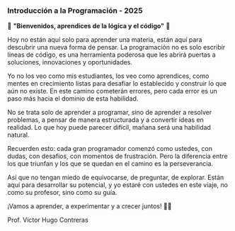 ### Introducción a la Programación - 2025

🔹 **"Bienvenidos, aprendices de la lógica y el código"** 🔹  

Hoy no están aquí solo para aprender una materia, están aquí para descubrir una nueva forma de pensar. La programación no es solo escribir líneas de código, es una herramienta poderosa que les abrirá puertas a soluciones, innovaciones y oportunidades.  

Yo no los veo como mis estudiantes, los veo como aprendices, como mentes en crecimiento listas para desafiar lo establecido y construir lo que aún no existe. En este camino cometerán errores, pero cada error es un paso más hacia el dominio de esta habilidad.  

No se trata solo de aprender a programar, sino de aprender a resolver problemas, a pensar de manera estructurada y a convertir ideas en realidad. Lo que hoy puede parecer difícil, mañana será una habilidad natural.  

Recuerden esto: cada gran programador comenzó como ustedes, con dudas, con desafíos, con momentos de frustración. Pero la diferencia entre los que triunfan y los que se quedan en el camino es la perseverancia.  

Así que no tengan miedo de equivocarse, de preguntar, de explorar. Están aquí para desarrollar su potencial, y yo estaré con ustedes en este viaje, no como su profesor, sino como su guía.  

¡Vamos a aprender, a experimentar y a crecer juntos! 🚀💡  



Prof. Víctor Hugo Contreras
